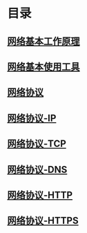 # 目录
## [网络基本工作原理](network/basic/01-network.md)
## [网络基本使用工具](network/basic/01-network-tool.md)
## [网络协议](network/basic/02-protocol.md)
## [网络协议-IP](network/basic/02-protocol-ip.md)
## [网络协议-TCP](network/basic/02-protocol-tcp.md)
## [网络协议-DNS](network/basic/02-protocol-dns.md)
## [网络协议-HTTP](network/basic/02-protocol-http.md)
## [网络协议-HTTPS](network/basic/02-protocol-http.md)





